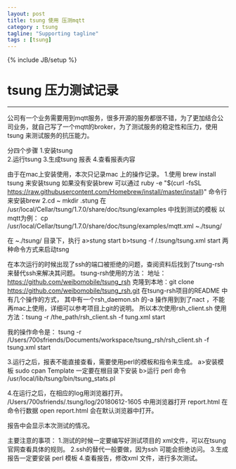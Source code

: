 ```yaml
---
layout: post
title: tsung 使用 压测mqtt
category : tsung
tagline: "Supporting tagline"
tags : [tsung]
---
```

{% include JB/setup %}
# tsung 压力测试记录
---

公司有一个业务需要用到mqtt服务，很多开源的服务都很不错，为了更加结合公司业务，就自己写了一个mqtt的broker，为了测试服务的稳定性和压力，使用tsung 来测试服务的抗压能力。

<!--break-->

分四个步骤
1.安装tsung  
2.运行tsung
3.生成tsung 报表
4.查看报表内容

由于在mac上安装使用，本次只记录mac 上的操作记录。
1.使用 brew install tsung 来安装tsung 
如果没有安装brew 可以通过 ruby -e "$(curl -fsSL https://raw.githubusercontent.com/Homebrew/install/master/install)" 命令行来安装brew
2.cd ~
 mkdir .stung
 在
 /usr/local/Cellar/tsung/1.7.0/share/doc/tsung/examples
 中找到测试的模板 
 以mqtt为例：
 cp /usr/local/Cellar/tsung/1.7.0/share/doc/tsung/examples/mqtt.xml ~./tsung/

在 ~./tsung/ 目录下，执行
a>stung start
b>tsung -f /.tsung/tsung.xml start
两种命令方式来启动tsng

在本次运行的时候出现了ssh的端口被拒绝的问题，查阅资料后找到了tsung-rsh 来替代ssh来解决其问题。
tsung-rsh使用的方法：
地址：https://github.com/weibomobile/tsung_rsh
克隆到本地：git clone https://github.com/weibomobile/tsung_rsh.git
在tsung-rsh项目的README 中有几个操作的方式，
其中有一个rsh_daemon.sh 的-a 操作用到到了nact ，不能再mac上使用，详细可以参考项目上git的说明。
所以本次使用rsh_client.sh
使用方法：tsung -r /the_path/rsh_client.sh -f tung.xml start
 
我的操作命令是：
tsung -r /Users/700sfriends/Documents/workspace/tsung_rsh/rsh_client.sh -f tsung.xml start

3.运行之后，报表不能直接查看，需要使用perl的模板和指令来生成。
a>安装模板 sudo cpan Template 
一定要在根目录下安装
b>运行 perl 命令
/usr/local/lib/tsung/bin/tsung_stats.pl

4.在运行之后，在相应的log用浏览器打开。
/Users/700sfriends/.tsung/log/20180612-1605
 中用浏览器打开 report.html
 在命令行数据 open report.html 会在默认浏览器中打开。

 报告中会显示本次测试的情况。

 主要注意的事项：
 1.测试的时候一定要编写好测试项目的 xml文件，可以在tsung官网查看具体的规则。
 2.ssh的替代一般要做，因为ssh 可能会拒绝访问。
 3.生成报告一定要安装 perl 模板
 4.查看报告，修改xml 文件，进行多次测试。


